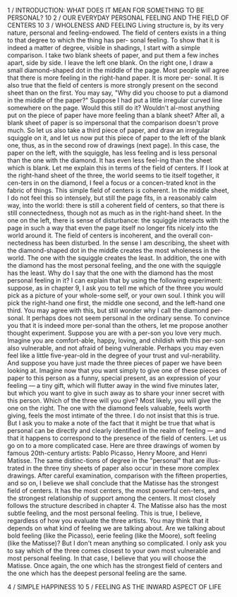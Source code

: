 1 / INTRODUCTION: WHAT DOES IT MEAN FOR SOMETHING TO BE PERSONAL?	10
2 / OUR EVERYDAY PERSONAL FEELING AND THE FIELD OF CENTERS	10
3 / WHOLENESS AND FEELING
Living structure is, by its very nature, personal
and feeling-endowed. The field of centers exists
in a thing to that degree to which the thing has per-
sonal feeling. To show that it is indeed a matter of
degree, visible in shadings, I start with a simple
comparison. I take two blank sheets of paper,
and put them a few inches apart, side by side. I
leave the left one blank. On the right one, I draw
a small diamond-shaped dot in the middle of
the page.
Most people will agree that there is more
feeling in the right-hand paper. It is more per-
sonal. It is also true that the field of centers is
more strongly present on the second sheet than
on the first.
You may say, "Why did you choose to put a
diamond in the middle of the paper?" Suppose I
had put a little irregular curved line somewhere on the page. Would this still do it? Wouldn't al-most anything put on the piece of paper have more feeling than a blank sheet? After all, a blank sheet of paper is so impersonal that the comparison doesn't prove much.
So let us also take a third piece of paper, and draw an irregular squiggle on it, and let us now put this piece of paper to the left of the blank one, thus, as in the second row of drawings (next page). In this case, the paper on the left, with the squiggle, has less feeling and is less personal than the one with the diamond. It has even less feel-ing than the sheet which is blank.
Let me explain this in terms of the field of centers. If I look at the right-hand sheet of the three, the world seems to tie itself together, it cen-ters in on the diamond, I feel a focus or a concen-trated knot in the fabric of things. This simple field of centers is coherent. In the middle sheet, I do not feel this so intensely, but still the page fits, in a reasonably calm way, into the world: there is still a coherent field of centers, so that there is still connectedness, though not as much as in the right-hand sheet. In the one on the left, there is sense of disturbance: the squiggle interacts with the page in such a way that even the page itself no longer fits nicely into the world around it. The field of centers is incoherent, and the overall con-nectedness has been disturbed.
In the sense I am describing, the sheet with the diamond-shaped dot in the middle creates the most wholeness in the world. The one with the squiggle creates the least. In addition, the one with the diamond has the most personal feeling, and the one with the squiggle has the least.
Why do I say that the one with the diamond has the most personal feeling in it? I can explain that by using the following experiment: suppose, as in chapter 9, I ask you to tell me which of the three you would pick as a picture of your whole-some self, or your own soul. I think you will pick the right-hand one first, the middle one second, and the left-hand one third. You may agree with this, but still wonder why I call the diamond per-sonal. It perhaps does not seem personal in the ordinary sense.
To convince you that it is indeed more per-sonal than the others, let me propose another thought experiment. Suppose you are with a per-son you love very much. Imagine you are comfort-able, happy, loving, and childish with this per-son also vulnerable, and not afraid of being vulnerable. Perhaps you may even feel like a little five-year-old in the degree of your trust and vul-nerability. And suppose you have just made the three pieces of paper we have been looking at.
Imagine now that you want simply to give one of these pieces of paper to this person as a funny, special present, as an expression of your feeling — a tiny gift, which will flutter away in the wind five minutes later, but which you want to give in such away as to share your inner secret with this person.
Which of the three will you give? Most likely, you will give the one on the right. The one with the diamond feels valuable, feels worth giving, feels the most intimate of the three.
I do not insist that this is true. But I ask you to make a note of the fact that it might be true that what is personal can be directly and clearly identified in the realm of feeling — and that it happens to correspond to the presence of the field of centers.
Let us go on to a more complicated case.
Here are three drawings of women by famous 20th-century artists: Pablo Picasso, Henry Moore, and Henri Matisse. The same distinc-tions of degree in the "personal" that are illus-trated in the three tiny sheets of paper also occur in these more complex drawings. After careful examination, comparison with the fifteen properties, and so on, I believe we shall conclude that the Matisse has the strongest field of centers.
It has the most centers, the most powerful cen-ters, and the strongest relationship of support among the centers. It most closely follows the structure described in chapter 4.
The Matisse also has the most subtle feeling, and the most personal feeling. This is true, I believe, regardless of how you evaluate the three artists. You may think that it depends on what kind of feeling we are talking about. Are we talking about bold feeling (like the Picasso), eerie feeling (like the Moore), soft feeling (like the Matisse)?
But I don't mean anything so complicated.
I only ask you to say which of the three comes closest to your own most vulnerable and most personal feeling. In that case, I believe that you will choose the Matisse. Once again, the one which has the strongest field of centers and the one which has the deepest personal feeling are the same.

4 / SIMPLE HAPPINESS	10
5 /  FEELING AS THE INWARD ASPECT OF LIFE
